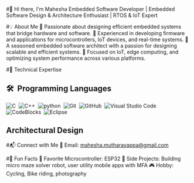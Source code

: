 #👋 Hi there, I'm Mahesha
Embedded Software Developer | Embedded Software Design & Architecture Enthusiast | RTOS & IoT Expert


#💡 About Me
🎯 Passionate about designing efficient embedded systems that bridge hardware and software.
🔧 Experienced in developing firmware and applications for microcontrollers, IoT devices, and real-time systems.
🚀 A seasoned embedded software architect with a passion for designing scalable and efficient systems.
📡 Focused on IoT, edge computing, and optimizing system performance across various platforms.

#🧰 Technical Expertise
## 🛠 &nbsp;Programming Languages
![C](https://img.shields.io/badge/-C-05122A?style=flat&logo=C)&nbsp;
![C++](https://img.shields.io/badge/-C++-05122A?style=flat&logo=C++&logoColor=563D7C)&nbsp;
![python](https://img.shields.io/badge/-Python-05122A?style=flat&logo=python)&nbsp;
![Git](https://img.shields.io/badge/-Git-05122A?style=flat&logo=git)&nbsp;
![GitHub](https://img.shields.io/badge/-GitHub-05122A?style=flat&logo=github)&nbsp;
![Visual Studio Code](https://img.shields.io/badge/-Visual%20Studio%20Code-05122A?style=flat&logo=visual-studio-code&logoColor=007ACC)&nbsp;
![CodeBlocks](https://img.shields.io/badge/-CodeBlocks%20-05122A?style=flat&logo=CodeBlocks)&nbsp;
![Eclipse](https://img.shields.io/badge/-Eclipse-05122A?style=flat&logo=Eclipse&logoColor=007ACC)&nbsp;

## Architectural Design

#📬 Connect with Me
📧 Email: mahesha.mutharayappa@gmail.com
<!--
💼 LinkedIn: linkedin.com/in/yourusername
🌍 Website/Portfolio: www.yourwebsite.com
-->

#📜 Fun Facts
🔌 Favorite Microcontroller: ESP32
🌟 Side Projects: Building micro maze solver robot, user utility mobile apps with MFA
🎮 Hobby: Cycling, Bike riding, photography

<!--
**Mahesha-M/Mahesha-M** is a ✨ _special_ ✨ repository because its `README.md` (this file) appears on your GitHub profile.

Here are some ideas to get you started:

- 🔭 I’m currently working on ...
- 🌱 I’m currently learning ...
- 👯 I’m looking to collaborate on ...
- 🤔 I’m looking for help with ...
- 💬 Ask me about ...
- 📫 How to reach me: ...
- 😄 Pronouns: ...
- ⚡ Fun fact: ...
-->

